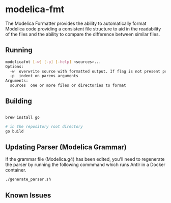 # modelica-fmt

The Modelica Formatter provides the ability to automatically format Modelica code providing a consistent file structure to aid in the readability of the files and the ability to compare the difference between similar files.

## Running

```bash
modelicafmt [-w] [-p] [-help] <sources>...
Options:
  -w  overwrite source with formatted output. If flag is not present print to stdout
  -p  indent on parens arguments
Arguments:
  sources  one or more files or directories to format
```

## Building

```bash

brew install go

# in the repository root directory
go build
```


## Updating Parser (Modelica Grammar)

If the grammar file (Modelica.g4) has been edited, you'll need to regenerate the parser by running the following commmand which runs Antlr in a Docker container.
```bash
./generate_parser.sh
```

## Known Issues






